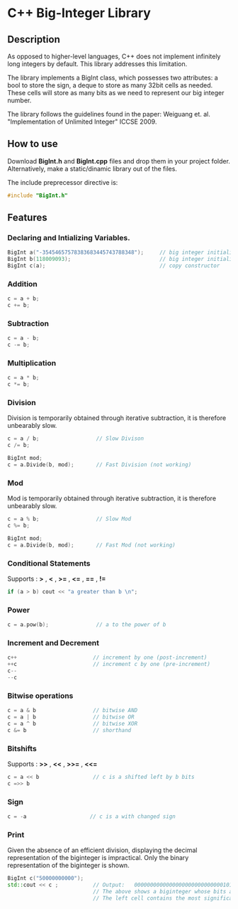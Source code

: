 # C++ Big-Integer Library


## Description


As opposed to higher-level languages, C++ does not implement infinitely long integers by default. This library addresses this limitation.

The library implements a BigInt class, which possesses two attributes: a bool to store the sign, a deque to store as many 32bit cells as needed. These cells will store as many bits as we need to represent our big integer number.

The library follows the guidelines found in the paper: Weiguang et. al. "Implementation of Unlimited Integer" ICCSE 2009.


## How to use


Download **BigInt.h** and **BigInt.cpp** files and drop them in your project folder. Alternatively, make a static/dinamic library out of the files.

The include preprecessor directive is:
```c++
#include "BigInt.h"
```

## Features

### Declaring and Intializing Variables.

```c++
BigInt a("-35454657578383683445743788348");     // big integer initialized with a string
BigInt b(118009093);                            // big integer initialized with a 64bit integer
BigInt c(a);                                    // copy constructor
```

### Addition

```c++
c = a + b;             
c += b;                
```

### Subtraction 

```c++
c = a - b;             
c -= b;                
```

### Multiplication

```c++
c = a * b;          
c *= b;            
```

### Division

Division is temporarily obtained through iterative subtraction, it is therefore unbearably slow.

```c++
c = a / b;                  // Slow Divison
c /= b;                     

BigInt mod;                 
c = a.Divide(b, mod);       // Fast Division (not working)

```

### Mod

Mod is temporarily obtained through iterative subtraction, it is therefore unbearably slow.

```c++
c = a % b;                  // Slow Mod
c %= b;

BigInt mod;                 
c = a.Divide(b, mod);       // Fast Mod (not working)

```

### Conditional Statements

Supports :  **>** , **<** ,  **>=** , **<=** , **==** , **!=**

```c++
if (a > b) cout << "a greater than b \n";

```

### Power

```c++
c = a.pow(b);               // a to the power of b
```


### Increment and Decrement

```c++
c++                        // increment by one (post-increment)
++c                        // increment c by one (pre-increment)
c-- 
--c           
```

### Bitwise operations

```c++
c = a & b                  // bitwise AND
c = a | b                  // bitwise OR
c = a ^ b                  // bitwise XOR
c &= b                     // shorthand
```

### Bitshifts

Supports :  **>>** , **<<** ,  **>>=** , **<<=**

```c++
c = a << b                 // c is a shifted left by b bits
c =>> b
```

### Sign

```c++
c = -a                    // c is a with changed sign
```

### Print

Given the absence of an efficient division, displaying the decimal representation of the biginteger is impractical. 
Only the binary representation of the biginteger is shown.

```c++
BigInt c("50000000000");
std::cout << c ;           // Output:   00000000000000000000000000001011.10100100001110110111010000000000
                           // The above shows a biginteger whose bits are stored into two 32bit cells
                           // The left cell contains the most significant bits.
```

